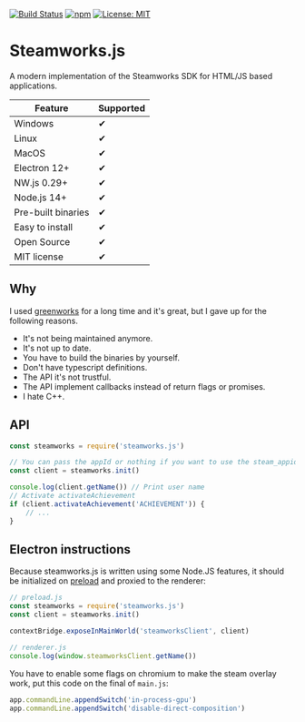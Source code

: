 [![Build Status](https://github.com/ceifa/steamworks.js/actions/workflows/publish.yml/badge.svg)](https://github.com/ceifa/steamworks.js/actions/workflows/publish.yml)
[![npm](https://img.shields.io/npm/v/steamworks.js.svg)](https://npmjs.com/package/steamworks.js)
[![License: MIT](https://img.shields.io/badge/License-MIT-yellow.svg)](https://opensource.org/licenses/MIT)

# Steamworks.js

A modern implementation of the Steamworks SDK for HTML/JS based applications.

| Feature | Supported |
|----------|------------ |
| Windows | ✔ |
| Linux | ✔ |
| MacOS | ✔ |
| Electron 12+ | ✔ |
| NW.js 0.29+ | ✔ |
| Node.js 14+ | ✔ |
| Pre-built binaries | ✔ |
| Easy to install | ✔ |
| Open Source | ✔ |
| MIT license | ✔ |

## Why

I used [greenworks](https://github.com/greenheartgames/greenworks) for a long time and it's great, but I gave up for the following reasons.

* It's not being maintained anymore.
* It's not up to date.
* You have to build the binaries by yourself.
* Don't have typescript definitions.
* The API it's not trustful.
* The API implement callbacks instead of return flags or promises.
* I hate C++.

## API

```js
const steamworks = require('steamworks.js')

// You can pass the appId or nothing if you want to use the steam_appid.txt file
const client = steamworks.init()

console.log(client.getName()) // Print user name
// Activate activateAchievement
if (client.activateAchievement('ACHIEVEMENT')) {
    // ...
}
```

## Electron instructions

Because steamworks.js is written using some Node.JS features, it should be initialized on [preload](https://www.electronjs.org/pt/docs/latest/tutorial/context-isolation) and proxied to the renderer:

```js
// preload.js
const steamworks = require('steamworks.js')
const client = steamworks.init()

contextBridge.exposeInMainWorld('steamworksClient', client)
```

```js
// renderer.js
console.log(window.steamworksClient.getName())
```

You have to enable some flags on chromium to make the steam overlay work, put this code on the final of `main.js`:

```js
app.commandLine.appendSwitch('in-process-gpu')
app.commandLine.appendSwitch('disable-direct-composition')
```